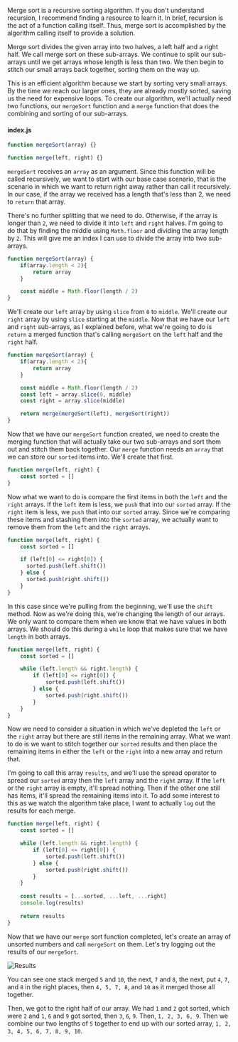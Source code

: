 Merge sort is a recursive sorting algorithm. If you don't understand recursion, I recommend finding a resource to learn it. In brief, recursion is the act of a function calling itself. Thus, merge sort is accomplished by the algorithm calling itself to provide a solution.

Merge sort divides the given array into two halves, a left half and a right half. We call merge sort on these sub-arrays. We continue to split our sub-arrays until we get arrays whose length is less than two. We then begin to stitch our small arrays back together, sorting them on the way up.

This is an efficient algorithm because we start by sorting very small arrays. By the time we reach our larger ones, they are already mostly sorted, saving us the need for expensive loops. To create our algorithm, we'll actually need two functions, our `mergeSort` function and a `merge` function that does the combining and sorting of our sub-arrays.

#### index.js
```javascript
function mergeSort(array) {}

function merge(left, right) {}
```

`mergeSort` receives an `array` as an argument. Since this function will be called recursively, we want to start with our base case scenario, that is the scenario in which we want to return right away rather than call it recursively. In our case, if the array we received has a length that's less than 2, we need to `return` that array.


There's no further splitting that we need to do. Otherwise, if the array is longer than `2`, we need to divide it into `left` and `right` halves. I'm going to do that by finding the middle using `Math.floor` and dividing the array length by `2`. This will give me an index I can use to divide the array into two sub-arrays.

```javascript
function mergeSort(array) {
    if(array.length < 2){
        return array
    }

    const middle = Math.floor(length / 2)
}
```

We'll create our `left` array by using `slice` from `0` to `middle`. We'll create our `right` array by using `slice` starting at the `middle`. Now that we have our `left` and `right` sub-arrays, as I explained before, what we're going to do is `return` a merged function that's calling `mergeSort` on the `left` half and the `right` half.

```javascript
function mergeSort(array) {
    if(array.length < 2){
        return array
    }

    const middle = Math.floor(length / 2)
    const left = array.slice(0, middle)
    const right = array.slice(middle)

    return merge(mergeSort(left), mergeSort(right))
}
```
Now that we have our `mergeSort` function created, we need to create the merging function that will actually take our two sub-arrays and sort them out and stitch them back together. Our `merge` function needs an `array` that we can store our `sorted` items into. We'll create that first.

```javascript
function merge(left, right) {
    const sorted = []
}
```

Now what we want to do is compare the first items in both the `left` and the `right` arrays. If the `left` item is less, we `push` that into our `sorted` array. If the `right` item is less, we `push` that into our `sorted` array. Since we're comparing these items and stashing them into the `sorted` array, we actually want to remove them from the `left` and the `right` arrays.

```javascript
function merge(left, right) {
    const sorted = []

    if (left[0] <= right[0]) {
      sorted.push(left.shift())
    } else {
      sorted.push(right.shift())
    }
}
```

In this case since we're pulling from the beginning, we'll use the `shift` method. Now as we're doing this, we're changing the length of our arrays. We only want to compare them when we know that we have values in both arrays. We should do this during a `while` loop that makes sure that we have `length` in both arrays.

```javascript
function merge(left, right) {
    const sorted = []

    while (left.length && right.length) {
        if (left[0] <= right[0]) {
            sorted.push(left.shift())
        } else {
            sorted.push(right.shift())
        }
    }
}
```

Now we need to consider a situation in which we've depleted the `left` or the `right` array but there are still items in the remaining array. What we want to do is we want to stitch together our `sorted` results and then place the remaining items in either the `left` or the `right` into a new array and return that.

I'm going to call this array `results`, and we'll use the spread operator to spread our `sorted` array then the `left` array and the `right` array. If the `left` or the `right` array is empty, it'll spread nothing. Then if the other one still has items, it'll spread the remaining items into it. To add some interest to this as we watch the algorithm take place, I want to actually `log` out the results for each merge.

```javascript
function merge(left, right) {
    const sorted = []

    while (left.length && right.length) {
        if (left[0] <= right[0]) {
            sorted.push(left.shift())
        } else {
            sorted.push(right.shift())
        }
    }
    
    const results = [...sorted, ...left, ...right]
    console.log(results)
     
    return results
}
```

Now that we have our `merge` sort function completed, let's create an array of unsorted numbers and call `mergeSort` on them. Let's try logging out the results of our `mergeSort`. 

![Results](https://res.cloudinary.com/dg3gyk0gu/image/upload/v1543429648/transcript-images/javascript-divide-and-recurse-over-an-array-with-merge-sort-in-javascript-results.png)

You can see one stack merged `5` and `10`, the next, `7` and `8`, the next, put `4`, `7`, and `8` in the right places, then `4, 5, 7, 8`, and `10` as it merged those all together.

Then, we got to the right half of our array. We had `1` and `2` got sorted, which were `2` and `1`, `6` and `9` got sorted, then `3`, `6`, `9`. Then, `1, 2, 3, 6, 9`. Then we combine our two lengths of `5` together to end up with our sorted array, `1, 2, 3, 4, 5, 6, 7, 8, 9, 10`.
